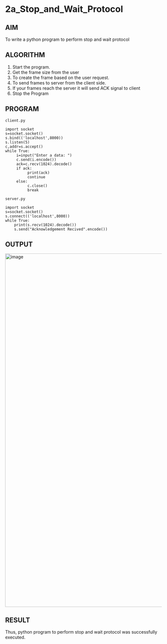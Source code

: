 # 2a_Stop_and_Wait_Protocol
## AIM 
To write a python program to perform stop and wait protocol
## ALGORITHM
1. Start the program.
2. Get the frame size from the user
3. To create the frame based on the user request.
4. To send frames to server from the client side.
5. If your frames reach the server it will send ACK signal to client
6. Stop the Program
## PROGRAM
```
client.py

import socket 
s=socket.socket() 
s.bind(('localhost',8000)) 
s.listen(5) 
c,addr=s.accept() 
while True: 
     i=input("Enter a data: ") 
     c.send(i.encode()) 
     ack=c.recv(1024).decode() 
     if ack: 
          print(ack) 
          continue 
     else: 
          c.close() 
          break

server.py

import socket 
s=socket.socket() 
s.connect(('localhost',8000)) 
while True: 
    print(s.recv(1024).decode()) 
    s.send("Acknowledgement Recived".encode())
```
## OUTPUT
<img width="1915" height="1138" alt="image" src="https://github.com/user-attachments/assets/f3e1d5c0-cd76-455a-9748-5b9cbc5c4f63" />

## RESULT
Thus, python program to perform stop and wait protocol was successfully executed.
